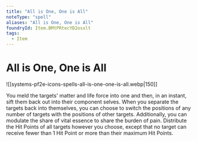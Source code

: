 ```yaml
---
title: "All is One, One is All"
noteType: "spell"
aliases: "All is One, One is All"
foundryId: Item.BMtPRtecYD2osxlt
tags:
  - Item
---
```


# All is One, One is All
![[systems-pf2e-icons-spells-all-is-one-one-is-all.webp|150]]

You meld the targets' matter and life force into one and then, in an instant, sift them back out into their component selves. When you separate the targets back into themselves, you can choose to switch the positions of any number of targets with the positions of other targets. Additionally, you can modulate the share of vital essence to share the burden of pain. Distribute the Hit Points of all targets however you choose, except that no target can receive fewer than 1 Hit Point or more than their maximum Hit Points.
